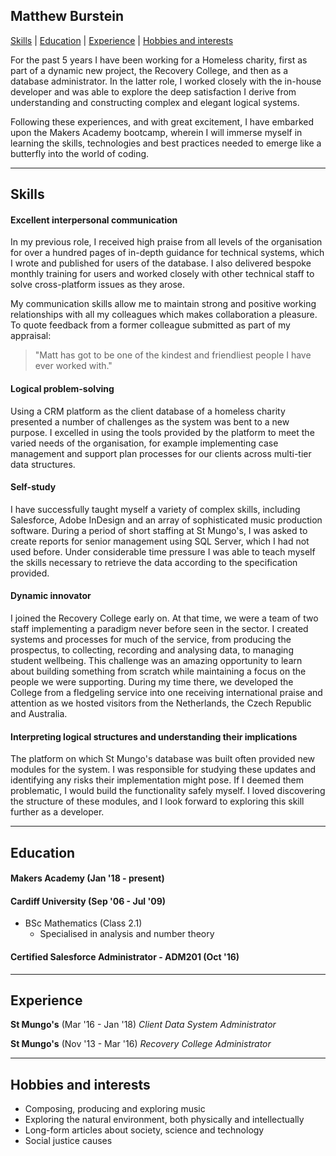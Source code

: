 ## Matthew Burstein

[Skills](#skills) | [Education](#education) | [Experience](#experience) | [Hobbies and interests](#hobbies)


For the past 5 years I have been working for a Homeless charity, first as part of a dynamic new project, the Recovery College, and then as a database administrator. In the latter role, I worked closely with the in-house developer and was able to explore the deep satisfaction I derive from understanding and constructing complex and elegant logical systems.

Following these experiences, and with great excitement, I have embarked upon the Makers Academy bootcamp, wherein I will immerse myself in learning the skills, technologies and best practices needed to emerge like a butterfly into the world of coding.

---

## <a name="skills">Skills</a>


#### Excellent interpersonal communication

In my previous role, I received high praise from all levels of the organisation for over a hundred pages of in-depth guidance for technical systems, which I wrote and published for users of the database. I also delivered bespoke monthly training for users and worked closely with other technical staff to solve cross-platform issues as they arose.

My communication skills allow me to maintain strong and positive working relationships with all my colleagues which makes collaboration a pleasure. To quote feedback from a former colleague submitted as part of my appraisal:
>"Matt has got to be one of the kindest and friendliest people I have ever worked with."

#### Logical problem-solving

Using a CRM platform as the client database of a homeless charity presented a number of challenges as the system was bent to a new purpose. I excelled in using the tools provided by the platform to meet the varied needs of the organisation, for example implementing case management and support plan processes for our clients across multi-tier data structures.

#### Self-study

I have successfully taught myself a variety of complex skills, including Salesforce, Adobe InDesign and an array of sophisticated music production software. During a period of short staffing at St Mungo's, I was asked to create reports for senior management using SQL Server, which I had not used before. Under considerable time pressure I was able to teach myself the skills necessary to retrieve the data according to the specification provided.


#### Dynamic innovator

I joined the Recovery College early on. At that time, we were a team of two staff implementing a paradigm never before seen in the sector. I created systems and processes for much of the service, from producing the prospectus, to collecting, recording and analysing data, to managing student wellbeing. This challenge was an amazing opportunity to learn about building something from scratch while maintaining a focus on the people we were supporting. During my time there, we developed the College from a fledgeling service into one receiving international praise and attention as we hosted visitors from the Netherlands, the Czech Republic and Australia.

#### Interpreting logical structures and understanding their implications

The platform on which St Mungo's database was built often provided new modules for the system. I was responsible for studying these updates and identifying any risks their implementation might pose. If I deemed them problematic, I would build the functionality safely myself. I loved discovering the structure of these modules, and I look forward to exploring this skill further as a developer.

---
## <a name="education">Education</a>

#### Makers Academy (Jan '18 - present)
<!--
- Curious and passionate about code. [PROVIDE EVIDENCE]
- Fast, independent learner [PROVIDE EVIDENCE]
- Great collaborator [PROVIDE EVIDENCE]

- OOP, TDD, MVC, DDDs
- Agile/XP
- Ruby, Rails, JavaScript
- RSpec, Jasmine -->

#### Cardiff University (Sep '06 - Jul '09)

- BSc Mathematics (Class 2.1)
  - Specialised in analysis and number theory

#### Certified Salesforce Administrator - ADM201 (Oct '16)

---

## <a name="experience">Experience</a>

**St Mungo's** (Mar '16 - Jan '18)
*Client Data System Administrator*

**St Mungo's** (Nov '13 - Mar '16)
*Recovery College Administrator*

---

## <a name="hobbies">Hobbies and interests</a>

- Composing, producing and exploring music
- Exploring the natural environment, both physically and intellectually
- Long-form articles about society, science and technology
- Social justice causes
